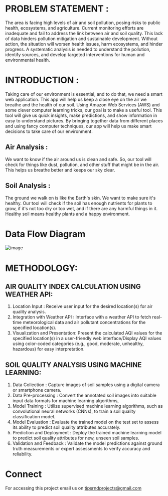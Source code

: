 # PROBLEM STATEMENT :  
The area is facing high levels of air and soil pollution, posing risks to public health, ecosystems, 
and agriculture. Current monitoring efforts are inadequate and fail to address the link between air and 
soil quality. This lack of data hinders pollution mitigation and sustainable development. Without action, 
the situation will worsen health issues, harm ecosystems, and hinder progress. A systematic analysis is 
needed to understand the pollution, identify sources, and develop targeted interventions for human and 
environmental health.

# INTRODUCTION : 
Taking care of our environment is essential, and to do that, we need a smart web application. 
This app will help us keep a close eye on the air we breathe and the health of our soil. Using Amazon 
Web Services (AWS) and some clever computer learning tricks, our goal is to make a useful tool. This 
tool will give us quick insights, make predictions, and show information in easy to understand pictures. 
By bringing together data from different places and using fancy computer techniques, our app will help 
us make smart decisions to take care of our environment.  
## Air Analysis : 
We want to know if the air around us is clean and safe. So, our tool will check for things 
like dust, pollution, and other stuff that might be in the air. This helps us breathe better and keeps our 
sky clear. 
## Soil Analysis : 
The ground we walk on is like the Earth's skin. We want to make sure it's healthy. Our 
tool will check if the soil has enough nutrients for plants to grow, if it's not too dry or too wet, and if 
there are any harmful things in it. Healthy soil means healthy plants and a happy environment. 
# Data Flow Diagram
![image](https://github.com/Nihalahamad1905/AIR-SOIL-QUALITY-ANALYSIS/assets/118530992/b3275502-a5c9-44f5-a382-e5c4e3fd5b1b)
#  METHODOLOGY:  
## AIR QUALITY INDEX CALCULATION USING WEATHER API: 
1. Location Input : Receive user input for the desired location(s) for air quality analysis. 
2. Integration with Weather API : Interface with a weather API to fetch real-time meteorological data and air pollutant concentrations for the specified location(s). 
3. Visualization and Presentation: Present the calculated AQI values for the specified location(s) in a user-friendly web interface/Display AQI values using color-coded categories (e.g., good, moderate, unhealthy, hazardous) 
for easy interpretation. 

## SOIL QUALITY ANALYSIS USING MACHINE LEARNING: 
1. Data Collection :  Capture images of soil samples using a digital camera or smartphone camera. 
2. Data Pre-processing : Convert the annotated soil images into suitable input data formats for machine learning algorithms, 
3. Model Training : Utilize supervised machine learning algorithms, such as convolutional neural networks (CNNs), to train a soil quality classification model. 
4. Model Evaluation : Evaluate the trained model on the test set to assess its ability to predict soil quality attributes accurately. 
5. Prediction and Deployment : Deploy the trained machine learning model to predict soil quality attributes for new, unseen soil samples. 
6. Validation and Feedback : Validate the model predictions against ground truth measurements or expert assessments to verify accuracy and reliability.

# Connect
For accessing this project email us on tipsrndprojects@gmail.com
